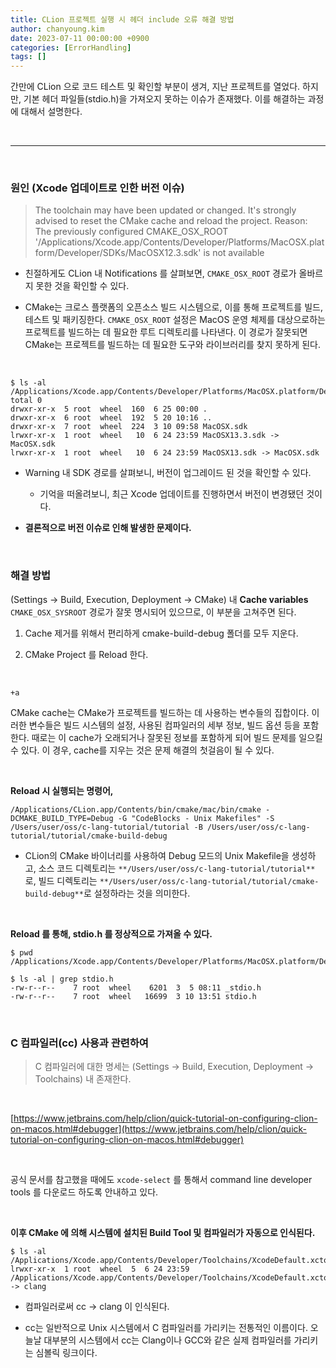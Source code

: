 ```yaml
---
title: CLion 프로젝트 실행 시 헤더 include 오류 해결 방법
author: chanyoung.kim
date: 2023-07-11 00:00:00 +0900
categories: [ErrorHandling]
tags: []
---
```


간만에 CLion 으로 코드 테스트 및 확인할 부분이 생겨, 지난 프로젝트를 열었다. 하지만, 기본 헤더 파일들(stdio.h)을 가져오지 못하는 이슈가 존재했다. 이를 해결하는 과정에 대해서 설명한다.

<br/>




---

<br/>




### 원인 (Xcode 업데이트로 인한 버전 이슈)
> The toolchain may have been updated or changed. It's strongly advised to reset the CMake cache and reload the project. Reason: The previously configured CMAKE_OSX_ROOT '/Applications/Xcode.app/Contents/Developer/Platforms/MacOSX.platform/Developer/SDKs/MacOSX12.3.sdk' is not available

- 친절하게도 CLion 내 Notifications 를 살펴보면, `CMAKE_OSX_ROOT` 경로가 올바르지 못한 것을 확인할 수 있다.

- CMake는 크로스 플랫폼의 오픈소스 빌드 시스템으로, 이를 통해 프로젝트를 빌드, 테스트 및 패키징한다. `CMAKE_OSX_ROOT` 설정은 MacOS 운영 체제를 대상으로하는 프로젝트를 빌드하는 데 필요한 루트 디렉토리를 나타낸다. 이 경로가 잘못되면 CMake는 프로젝트를 빌드하는 데 필요한 도구와 라이브러리를 찾지 못하게 된다.

<br/>



```Shell
$ ls -al /Applications/Xcode.app/Contents/Developer/Platforms/MacOSX.platform/Developer/SDKs
total 0
drwxr-xr-x  5 root  wheel  160  6 25 00:00 .
drwxr-xr-x  6 root  wheel  192  5 20 10:16 ..
drwxr-xr-x  7 root  wheel  224  3 10 09:58 MacOSX.sdk
lrwxr-xr-x  1 root  wheel   10  6 24 23:59 MacOSX13.3.sdk -> MacOSX.sdk
lrwxr-xr-x  1 root  wheel   10  6 24 23:59 MacOSX13.sdk -> MacOSX.sdk
```

- Warning 내 SDK 경로를 살펴보니, 버전이 업그레이드 된 것을 확인할 수 있다.

   - 기억을 떠올려보니, 최근 Xcode 업데이트를 진행하면서 버전이 변경됐던 것이다.

- **결론적으로 버전 이슈로 인해 발생한 문제이다.**

<br/>




### 해결 방법
(Settings → Build, Execution, Deployment → CMake) 내 **Cache variables** `CMAKE_OSX_SYSROOT` 경로가 잘못 명시되어 있으므로, 이 부분을 고쳐주면 된다.

1. Cache 제거를 위해서 편리하게 cmake-build-debug 폴더를 모두 지운다.

2. CMake Project 를 Reload 한다.

<br/>



`+a`

CMake cache는 CMake가 프로젝트를 빌드하는 데 사용하는 변수들의 집합이다. 이러한 변수들은 빌드 시스템의 설정, 사용된 컴파일러의 세부 정보, 빌드 옵션 등을 포함한다. 때로는 이 cache가 오래되거나 잘못된 정보를 포함하게 되어 빌드 문제를 일으킬 수 있다. 이 경우, cache를 지우는 것은 문제 해결의 첫걸음이 될 수 있다.

<br/>



**Reload 시 실행되는 명령어,**

```Shell
/Applications/CLion.app/Contents/bin/cmake/mac/bin/cmake -DCMAKE_BUILD_TYPE=Debug -G "CodeBlocks - Unix Makefiles" -S /Users/user/oss/c-lang-tutorial/tutorial -B /Users/user/oss/c-lang-tutorial/tutorial/cmake-build-debug
```

- CLion의 CMake 바이너리를 사용하여 Debug 모드의 Unix Makefile을 생성하고, 소스 코드 디렉토리는 `**/Users/user/oss/c-lang-tutorial/tutorial**`로, 빌드 디렉토리는 `**/Users/user/oss/c-lang-tutorial/tutorial/cmake-build-debug**`로 설정하라는 것을 의미한다.

<br/>



**Reload 를 통해, stdio.h 를 정상적으로 가져올 수 있다.**

```Shell
$ pwd
/Applications/Xcode.app/Contents/Developer/Platforms/MacOSX.platform/Developer/SDKs/MacOSX13.3.sdk/usr/include

$ ls -al | grep stdio.h
-rw-r--r--    7 root  wheel    6201  3  5 08:11 _stdio.h
-rw-r--r--    7 root  wheel   16699  3 10 13:51 stdio.h
```

<br/>




### C 컴파일러(cc) 사용과 관련하여
> C 컴파일러에 대한 명세는 (Settings → Build, Execution, Deployment → Toolchains) 내 존재한다.

<br/>



[https://www.jetbrains.com/help/clion/quick-tutorial-on-configuring-clion-on-macos.html#debugger](https://www.jetbrains.com/help/clion/quick-tutorial-on-configuring-clion-on-macos.html#debugger)

<br/>



공식 문서를 참고했을 때에도 `xcode-select` 를 통해서 command line developer tools 를 다운로드 하도록 안내하고 있다.

<br/>



**이후 CMake 에 의해 시스템에 설치된 Build Tool 및 컴파일러가 자동으로 인식된다.**

```Shell
$ ls -al /Applications/Xcode.app/Contents/Developer/Toolchains/XcodeDefault.xctoolchain/usr/bin/cc
lrwxr-xr-x  1 root  wheel  5  6 24 23:59 /Applications/Xcode.app/Contents/Developer/Toolchains/XcodeDefault.xctoolchain/usr/bin/cc -> clang
```

- 컴파일러로써 cc → clang 이 인식된다.

- cc는 일반적으로 Unix 시스템에서 C 컴파일러를 가리키는 전통적인 이름이다. 오늘날 대부분의 시스템에서 cc는 Clang이나 GCC와 같은 실제 컴파일러를 가리키는 심볼릭 링크이다.

<br/>



